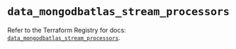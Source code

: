 # `data_mongodbatlas_stream_processors`

Refer to the Terraform Registry for docs: [`data_mongodbatlas_stream_processors`](https://registry.terraform.io/providers/mongodb/mongodbatlas/1.21.4/docs/data-sources/stream_processors).
